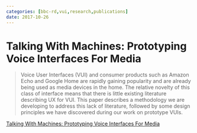 ```yaml
---
categories: [bbc-rd,vui,research,publications] 
date: 2017-10-26
---
```


# Talking With Machines: Prototyping Voice Interfaces For Media

> Voice User Interfaces (VUI) and consumer products such as Amazon Echo and Google Home are rapidly gaining popularity and are already being used as media devices in the home. The relative novelty of this class of interface means that there is little existing literature describing UX for VUI. This paper describes a methodology we are developing to address this lack of literature, followed by some design principles we have discovered during our work on prototype VUIs.

[Talking With Machines: Prototyping Voice Interfaces For Media](https://www.semanticscholar.org/paper/TALKING-WITH-MACHINES%3A-PROTOTYPING-VOICE-INTERFACES-Cooke-Howe/b452f2e1ceb0db287d34ce28d433dcc8cbd859ad)